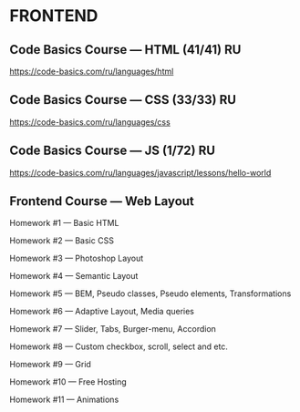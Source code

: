 # FRONTEND

## Code Basics Course — HTML (41/41) RU
https://code-basics.com/ru/languages/html

## Code Basics Course — CSS (33/33) RU
https://code-basics.com/ru/languages/css

## Code Basics Course — JS (1/72) RU
https://code-basics.com/ru/languages/javascript/lessons/hello-world

## Frontend Course — Web Layout

Homework #1 — Basic HTML

Homework #2 — Basic CSS

Homework #3 — Photoshop Layout

Homework #4 — Semantic Layout

Homework #5 — BEM, Pseudo classes, Pseudo elements,
Transformations

Homework #6 — Adaptive Layout, Media queries

Homework #7 — Slider, Tabs, Burger-menu, Accordion

Homework #8 — Custom checkbox, scroll, select and etc.

Homework #9 — Grid

Homework #10 — Free Hosting

Homework #11 — Animations

